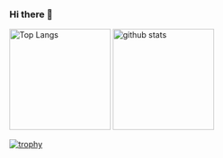 ### Hi there 👋

<!--
**design000snowlof/design000snowlof** is a ✨ _special_ ✨ repository because its `README.md` (this file) appears on your GitHub profile.

Here are some ideas to get you started:

- 🔭 I’m currently working on ...
- 🌱 I’m currently learning ...
- 👯 I’m looking to collaborate on ...
- 🤔 I’m looking for help with ...
- 💬 Ask me about ...
- 📫 How to reach me: ...
- 😄 Pronouns: ...
- ⚡ Fun fact: ...
-->

<p align="left"> 
  <img alt="Top Langs" height="180px" src="https://github-readme-stats.vercel.app/api/top-langs/?username=design000snowlof&layout=compact&theme=onedark" />
  <img alt="github stats" height="180px" src="https://github-readme-stats.vercel.app/api?username=design000snowlof&theme=merko&show_icons=true" />
</p>

[![trophy](https://github-profile-trophy.vercel.app/?username=design000snowlof&theme=onedark&column=7
)](https://github.com/ryo-ma/github-profile-trophy)

